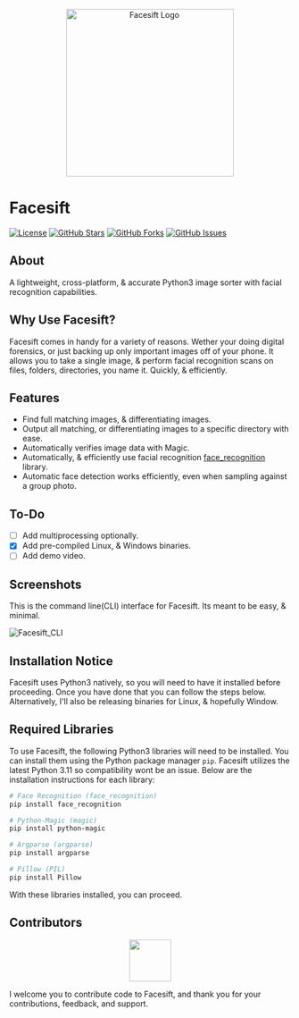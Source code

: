 <p align="center">
  <img src="https://i.imgur.com/YCWFdAH.png" alt="Facesift Logo" width="300">
</p>

# Facesift

[![License](https://img.shields.io/badge/License-GPL%203.0%20with%20AGPL%203.0-blue.svg)](LICENSE)
[![GitHub Stars](https://img.shields.io/github/stars/Th3Tr1ckst3r/Facesift)](https://github.com/Th3Tr1ckst3r/Facesift/stargazers)
[![GitHub Forks](https://img.shields.io/github/forks/Th3Tr1ckst3r/Facesift)](https://github.com/Th3Tr1ckst3r/Facesift/network/members)
[![GitHub Issues](https://img.shields.io/github/issues/Th3Tr1ckst3r/Facesift)](https://github.com/Th3Tr1ckst3r/Facesift/issues)

## About

A lightweight, cross-platform, & accurate Python3 image sorter with facial recognition capabilities.

## Why Use Facesift?

Facesift comes in handy for a variety of reasons. Wether your doing digital forensics, or just backing up only
important images off of your phone. It allows you to take a single image, & perform facial recognition scans on files,
folders, directories, you name it. Quickly, & efficiently.

## Features

- Find full matching images, & differentiating images.
- Output all matching, or differentiating images to a specific directory with ease.
- Automatically verifies image data with Magic.
- Automatically, & efficiently use facial recognition [face_recognition](https://pypi.org/project/face-recognition/) library.
- Automatic face detection works efficiently, even when sampling against a group photo.

## To-Do

- [ ] Add multiprocessing optionally.
- [x] Add pre-compiled Linux, & Windows binaries.
- [ ] Add demo video.

## Screenshots

This is the command line(CLI) interface for Facesift. Its meant to be easy, & minimal.

![Facesift_CLI](https://i.imgur.com/uM3JyJO.png)

## Installation Notice

Facesift uses Python3 natively, so you will need to have it installed before proceeding. Once you have done that
you can follow the steps below. Alternatively, I'll also be releasing binaries for Linux, & hopefully Window.

## Required Libraries

To use Facesift, the following Python3 libraries will need to be installed. You can install them using the Python package manager `pip`.
Facesift utilizes the latest Python 3.11 so compatibility wont be an issue. Below are the installation
instructions for each library:

```bash
# Face Recognition (face_recognition)
pip install face_recognition

# Python-Magic (magic)
pip install python-magic

# Argparse (argparse)
pip install argparse

# Pillow (PIL)
pip install Pillow
```

With these libraries installed, you can proceed.

<a name="Contributors"></a>
## Contributors

<p align="center">
    <a href="https://github.com/Th3Tr1ckst3r"><img src="https://avatars.githubusercontent.com/u/21149460?v=4" width=75 height=75></a>
</p>


I welcome you to contribute code to Facesift, and thank you for your contributions, feedback, and support.

